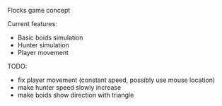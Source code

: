 Flocks game concept

Current features:
- Basic boids simulation
- Hunter simulation
- Player movement

TODO:
- fix player movement (constant speed, possibly use mouse location)
- make hunter speed slowly increase
- make boids show direction with triangle
